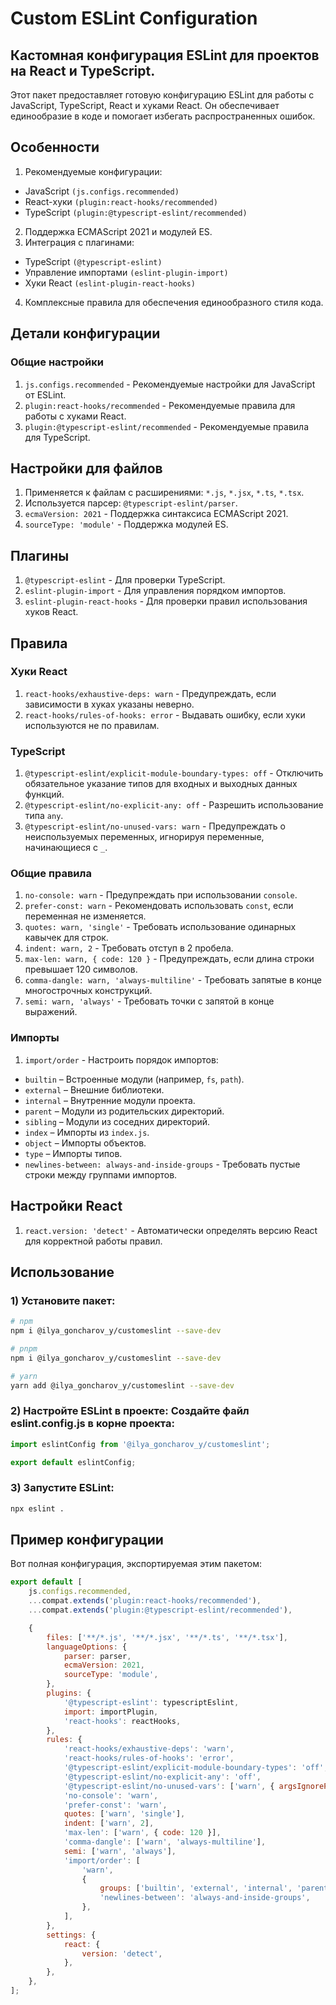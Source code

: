 # Custom ESLint Configuration
## Кастомная конфигурация ESLint для проектов на React и TypeScript.
Этот пакет предоставляет готовую конфигурацию ESLint для работы с JavaScript, TypeScript, React и хуками React. Он обеспечивает единообразие в коде и помогает избегать распространенных ошибок.

## Особенности
1) Рекомендуемые конфигурации:
 - JavaScript `(js.configs.recommended)`
 - React-хуки `(plugin:react-hooks/recommended)`
 - TypeScript `(plugin:@typescript-eslint/recommended)`
2) Поддержка ECMAScript 2021 и модулей ES.
3) Интеграция с плагинами:
 - TypeScript `(@typescript-eslint)`
 - Управление импортами `(eslint-plugin-import)`
 - Хуки React `(eslint-plugin-react-hooks)`
4) Комплексные правила для обеспечения единообразного стиля кода.

## Детали конфигурации
### Общие настройки
1) `js.configs.recommended` - 
Рекомендуемые настройки для JavaScript от ESLint.
2) `plugin:react-hooks/recommended` - 
Рекомендуемые правила для работы с хуками React.
3) `plugin:@typescript-eslint/recommended` - 
Рекомендуемые правила для TypeScript.

## Настройки для файлов
1) Применяется к файлам с расширениями: `*.js`, `*.jsx`, `*.ts`, `*.tsx`.
2) Используется парсер: `@typescript-eslint/parser`.
3) `ecmaVersion: 2021` -
Поддержка синтаксиса ECMAScript 2021.
4) `sourceType: 'module'` - 
Поддержка модулей ES.

## Плагины
1) `@typescript-eslint` - 
Для проверки TypeScript.
2) `eslint-plugin-import` - 
Для управления порядком импортов.
3) `eslint-plugin-react-hooks` - 
Для проверки правил использования хуков React.

## Правила
### Хуки React
1) `react-hooks/exhaustive-deps: warn` - 
Предупреждать, если зависимости в хуках указаны неверно.
2) `react-hooks/rules-of-hooks: error` - 
Выдавать ошибку, если хуки используются не по правилам.
### TypeScript
1) `@typescript-eslint/explicit-module-boundary-types: off` - 
Отключить обязательное указание типов для входных и выходных данных функций.
2) `@typescript-eslint/no-explicit-any: off` - 
Разрешить использование типа `any`.
3) `@typescript-eslint/no-unused-vars: warn` - 
Предупреждать о неиспользуемых переменных, игнорируя переменные, начинающиеся с `_`.
### Общие правила
1) `no-console: warn` - 
Предупреждать при использовании `console`.
2) `prefer-const: warn` - 
Рекомендовать использовать `const`, если переменная не изменяется.
3) `quotes: warn, 'single'` - 
Требовать использование одинарных кавычек для строк.
4) `indent: warn, 2` - 
Требовать отступ в 2 пробела.
5) `max-len: warn, { code: 120 }` -
Предупреждать, если длина строки превышает 120 символов.
6) `comma-dangle: warn, 'always-multiline'` - 
Требовать запятые в конце многострочных конструкций.
7) `semi: warn, 'always'` - 
Требовать точки с запятой в конце выражений.
### Импорты
1) `import/order` - 
Настроить порядок импортов:
 - `builtin` – Встроенные модули (например, `fs`, `path`).
 - `external` – Внешние библиотеки.
 - `internal` – Внутренние модули проекта.
 - `parent` – Модули из родительских директорий.
 - `sibling` – Модули из соседних директорий.
 - `index` – Импорты из `index.js`.
 - `object` – Импорты объектов.
 - `type` – Импорты типов.
 - `newlines-between: always-and-inside-groups` -
Требовать пустые строки между группами импортов.

## Настройки React
1) `react.version: 'detect'` - 
Автоматически определять версию React для корректной работы правил.

## Использование
### 1) Установите пакет:

```bash
# npm
npm i @ilya_goncharov_y/customeslint --save-dev

# pnpm
npm i @ilya_goncharov_y/customeslint --save-dev

# yarn
yarn add @ilya_goncharov_y/customeslint --save-dev
```

### 2) Настройте ESLint в проекте: Создайте файл eslint.config.js в корне проекта:

```js
import eslintConfig from '@ilya_goncharov_y/customeslint';

export default eslintConfig;
```

### 3) Запустите ESLint:

```bash
npx eslint .
```

## Пример конфигурации
Вот полная конфигурация, экспортируемая этим пакетом:
```js
export default [
    js.configs.recommended,
    ...compat.extends('plugin:react-hooks/recommended'),
    ...compat.extends('plugin:@typescript-eslint/recommended'),

    {
        files: ['**/*.js', '**/*.jsx', '**/*.ts', '**/*.tsx'],
        languageOptions: {
            parser: parser,
            ecmaVersion: 2021,
            sourceType: 'module',
        },
        plugins: {
            '@typescript-eslint': typescriptEslint,
            import: importPlugin,
            'react-hooks': reactHooks,
        },
        rules: {
            'react-hooks/exhaustive-deps': 'warn',
            'react-hooks/rules-of-hooks': 'error',
            '@typescript-eslint/explicit-module-boundary-types': 'off',
            '@typescript-eslint/no-explicit-any': 'off',
            '@typescript-eslint/no-unused-vars': ['warn', { argsIgnorePattern: '^_' }],
            'no-console': 'warn',
            'prefer-const': 'warn',
            quotes: ['warn', 'single'],
            indent: ['warn', 2],
            'max-len': ['warn', { code: 120 }],
            'comma-dangle': ['warn', 'always-multiline'],
            semi: ['warn', 'always'],
            'import/order': [
                'warn',
                {
                    groups: ['builtin', 'external', 'internal', 'parent', 'sibling', 'index', 'object', 'type'],
                    'newlines-between': 'always-and-inside-groups',
                },
            ],
        },
        settings: {
            react: {
                version: 'detect',
            },
        },
    },
];
```
